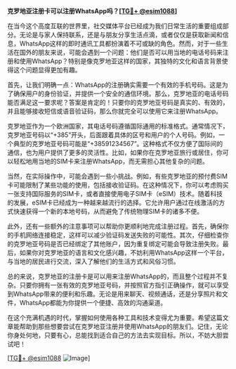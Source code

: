 **克罗地亚注册卡可以注册WhatsApp吗？[[TG💪+ @esim1088](https://t.me/s/esim1088)]**

在当今这个高度互联的世界里，社交媒体平台已经成为我们日常生活的重要组成部分。无论是与家人保持联系，还是与朋友分享生活点滴，或者仅仅是获取新闻和信息，WhatsApp这样的即时通讯工具都扮演着不可或缺的角色。然而，对于一些生活在国外的朋友来说，可能会遇到一个问题：他们是否可以用当地的电话号码来注册和使用WhatsApp？特别是像克罗地亚这样的国家，其独特的文化和语言背景使得这个问题显得更加有趣。

首先，让我们明确一点：WhatsApp的注册确实需要一个有效的手机号码。这是为了确保用户的身份验证，并提供一个安全的通信环境。那么，克罗地亚的电话号码能否满足这一要求呢？答案是肯定的！只要你的克罗地亚号码是真实的、有效的，并且能够接收短信或语音验证码，那么你就完全可以使用它来注册WhatsApp。

克罗地亚作为一个欧洲国家，其电话号码遵循国际通用的标准格式。通常情况下，克罗地亚号码以“+385”开头，后面跟着具体的区号和用户的个人号码。例如，一个典型的克罗地亚号码可能是“+38591234567”。这种格式不仅方便了国际间的通信，也为用户提供了更多的灵活性。比如，如果你在克罗地亚旅行或居住，你可以轻松地用当地的SIM卡来注册WhatsApp，而无需担心其他复杂的问题。

当然，在实际操作中，可能会遇到一些小挑战。例如，有些克罗地亚的预付费SIM卡可能限制了某些功能的使用，包括接收验证码。在这种情况下，你可以考虑购买一张支持国际服务的SIM卡，或者直接使用电子SIM卡（eSIM）技术。随着科技的发展，eSIM卡已经成为一种越来越流行的选择。它允许用户通过在线激活的方式快速获得一个新的本地号码，从而避免了传统物理SIM卡的诸多不便。

此外，还有一些额外的注意事项可以帮助你更顺利地完成注册过程。首先，确保你的手机网络连接稳定，这样可以减少验证码发送失败的可能性。其次，仔细检查你的克罗地亚号码是否已经绑定了其他账户，因为重复绑定可能会导致注册失败。最后，如果你对克罗地亚的语言和文化感兴趣，不妨利用WhatsApp这样一个平台，与当地的居民进行交流，深入了解他们的生活方式和风俗习惯。

总的来说，克罗地亚的注册卡是可以用来注册WhatsApp的，而且整个过程并不复杂。只要你拥有一张有效的克罗地亚号码，并按照官方指引正确操作，就可以享受到WhatsApp带来的便利和乐趣。无论是用来聊天、视频通话，还是分享照片和文件，WhatsApp都能为你提供一个便捷、高效的沟通渠道。

在这个充满机遇的时代，掌握如何使用各种工具和技术变得尤为重要。希望这篇文章能帮助到那些想要尝试在克罗地亚注册并使用WhatsApp的朋友们。记住，无论你身处何地，只要有心，总能找到适合自己的方法去实现目标。所以，不妨大胆尝试吧！

[[TG💪+ @esim1088](https://t.me/s/esim1088) ![Image](https://i.postimg.cc/4NQfJmqS/Snipaste-2025-05-13-00-14-12.png)]